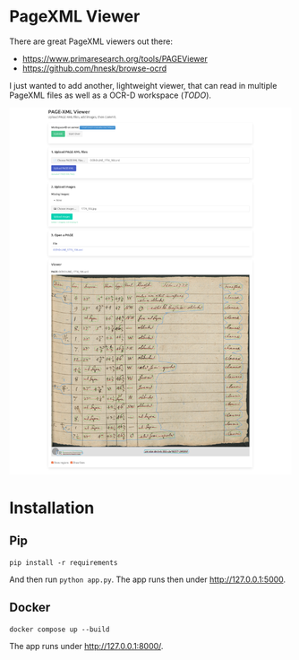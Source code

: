# PageXML Viewer
There are  great PageXML viewers out there:
- https://www.primaresearch.org/tools/PAGEViewer
- https://github.com/hnesk/browse-ocrd

I just wanted to add another, lightweight viewer, that can read in multiple PageXML files as well as a OCR-D workspace (*TODO*).

![myimage](screenshot.png?raw=true)    

# Installation
## Pip
```commandline
pip install -r requirements
```
And then run `python app.py`. The app runs then under http://127.0.0.1:5000.    

## Docker
```commandline
docker compose up --build
```
The app runs under http://127.0.0.1:8000/.
